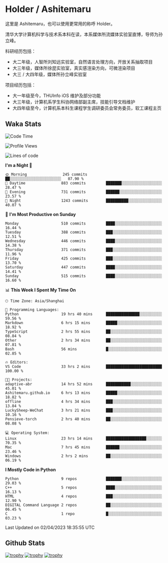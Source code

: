 # Holder / Ashitemaru

这里是 Ashitemaru，也可以使用更常用的称呼 Holder。

清华大学计算机科学与技术系本科在读，本系媒体所流媒体实验室直博，导师为孙立峰。

科研经历包括：

- 大二年级，人智所刘知远实验室，自然语言处理方向，开放关系抽取项目
- 大三年级，媒体所徐昆实验室，真实感渲染方向，可微渲染项目
- 大三 / 大四年级，媒体所孙立峰实验室

项目经历包括：

- 大一年级至今，THUInfo iOS 维护及部分功能
- 大三年级，计算机系学生科协网络部副主席，技能引导文档维护
- 大四年级至今，计算机系本科生课程学生调研委员会常务委员，软工课程主页

## Waka Stats

<!--START_SECTION:waka-->
![Code Time](http://img.shields.io/badge/Code%20Time-721%20hrs%2032%20mins-blue)

![Profile Views](http://img.shields.io/badge/Profile%20Views-20-blue)

![Lines of code](https://img.shields.io/badge/From%20Hello%20World%20I%27ve%20Written-1.8%20million%20lines%20of%20code-blue)

**I'm a Night 🦉** 

```text
🌞 Morning                245 commits         ██░░░░░░░░░░░░░░░░░░░░░░░   07.90 % 
🌆 Daytime                883 commits         ███████░░░░░░░░░░░░░░░░░░   28.47 % 
🌃 Evening                731 commits         ██████░░░░░░░░░░░░░░░░░░░   23.57 % 
🌙 Night                  1243 commits        ██████████░░░░░░░░░░░░░░░   40.07 % 
```
📅 **I'm Most Productive on Sunday** 

```text
Monday                   510 commits         ████░░░░░░░░░░░░░░░░░░░░░   16.44 % 
Tuesday                  388 commits         ███░░░░░░░░░░░░░░░░░░░░░░   12.51 % 
Wednesday                446 commits         ████░░░░░░░░░░░░░░░░░░░░░   14.38 % 
Thursday                 371 commits         ███░░░░░░░░░░░░░░░░░░░░░░   11.96 % 
Friday                   425 commits         ███░░░░░░░░░░░░░░░░░░░░░░   13.70 % 
Saturday                 447 commits         ████░░░░░░░░░░░░░░░░░░░░░   14.41 % 
Sunday                   515 commits         ████░░░░░░░░░░░░░░░░░░░░░   16.60 % 
```


📊 **This Week I Spent My Time On** 

```text
🕑︎ Time Zone: Asia/Shanghai

💬 Programming Languages: 
Python                   19 hrs 40 mins      ███████████████░░░░░░░░░░   59.56 % 
Markdown                 6 hrs 15 mins       █████░░░░░░░░░░░░░░░░░░░░   18.92 % 
TypeScript               2 hrs 55 mins       ██░░░░░░░░░░░░░░░░░░░░░░░   08.84 % 
Other                    2 hrs 34 mins       ██░░░░░░░░░░░░░░░░░░░░░░░   07.81 % 
Bash                     56 mins             █░░░░░░░░░░░░░░░░░░░░░░░░   02.85 % 

🔥 Editors: 
VS Code                  33 hrs 2 mins       █████████████████████████   100.00 % 

🐱‍💻 Projects: 
adaptive-abr             14 hrs 52 mins      ███████████░░░░░░░░░░░░░░   45.01 % 
Ashitemaru.github.io     6 hrs 13 mins       █████░░░░░░░░░░░░░░░░░░░░   18.82 % 
offline                  4 hrs 34 mins       ███░░░░░░░░░░░░░░░░░░░░░░   13.84 % 
LuckySheep-WeChat        3 hrs 21 mins       ███░░░░░░░░░░░░░░░░░░░░░░   10.16 % 
Pensieve-torch           2 hrs 40 mins       ██░░░░░░░░░░░░░░░░░░░░░░░   08.08 % 

💻 Operating System: 
Linux                    23 hrs 14 mins      ██████████████████░░░░░░░   70.35 % 
Mac                      7 hrs 45 mins       ██████░░░░░░░░░░░░░░░░░░░   23.46 % 
Windows                  2 hrs 2 mins        ██░░░░░░░░░░░░░░░░░░░░░░░   06.19 % 
```

**I Mostly Code in Python** 

```text
Python                   9 repos             ███████░░░░░░░░░░░░░░░░░░   29.03 % 
C++                      5 repos             ████░░░░░░░░░░░░░░░░░░░░░   16.13 % 
HTML                     4 repos             ███░░░░░░░░░░░░░░░░░░░░░░   12.90 % 
DIGITAL Command Language 2 repos             ██░░░░░░░░░░░░░░░░░░░░░░░   06.45 % 
C                        1 repo              █░░░░░░░░░░░░░░░░░░░░░░░░   03.23 % 
```




 Last Updated on 02/04/2023 18:35:55 UTC
<!--END_SECTION:waka-->

## Github Stats

[![trophy](https://github-profile-trophy.vercel.app/?username=Ashitemaru&column=7)](https://github.com/Ashitemaru)
[![trophy](https://github-readme-stats.vercel.app/api?username=Ashitemaru&show_icons=true&include_all_commits=true)](https://github.com/Ashitemaru)
[![trophy](https://github-readme-stats.vercel.app/api/top-langs/?username=Ashitemaru&layout=compact)](https://github.com/Ashitemaru)

<!--
**Ashitemaru/Ashitemaru** is a ✨ _special_ ✨ repository because its `README.md` (this file) appears on your GitHub profile.

Here are some ideas to get you started:

- 🔭 I’m currently working on ...
- 🌱 I’m currently learning ...
- 👯 I’m looking to collaborate on ...
- 🤔 I’m looking for help with ...
- 💬 Ask me about ...
- 📫 How to reach me: ...
- 😄 Pronouns: ...
- ⚡ Fun fact: ...
-->

